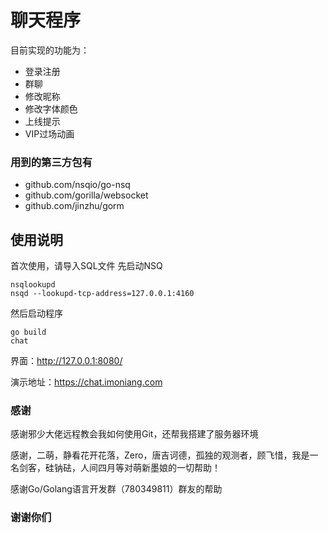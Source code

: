 # 聊天程序
目前实现的功能为：

- 登录注册
- 群聊
- 修改昵称
- 修改字体颜色
- 上线提示
- VIP过场动画

### 用到的第三方包有
- github.com/nsqio/go-nsq
- github.com/gorilla/websocket
- github.com/jinzhu/gorm

## 使用说明
首次使用，请导入SQL文件
先启动NSQ
```
nsqlookupd
nsqd --lookupd-tcp-address=127.0.0.1:4160
```
然后启动程序
``` 
go build
chat
```
界面：http://127.0.0.1:8080/

演示地址：https://chat.imoniang.com

### 感谢
感谢邪少大佬远程教会我如何使用Git，还帮我搭建了服务器环境

感谢，二萌，静看花开花落，Zero，唐吉诃德，孤独的观测者，顾飞惜，我是一名剑客，硅钠砝，人间四月等对萌新墨娘的一切帮助！

感谢Go/Golang语言开发群（780349811）群友的帮助

### 谢谢你们